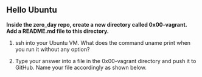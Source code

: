 ##  Hello Ubuntu

**Inside the zero_day repo, create a new directory called 0x00-vagrant. Add a README.md file to this directory.**

1. ssh into your Ubuntu VM. What does the command uname print when you run it without any option?

2. Type your answer into a file in the 0x00-vagrant directory and push it to GitHub. Name your file accordingly as shown below.
